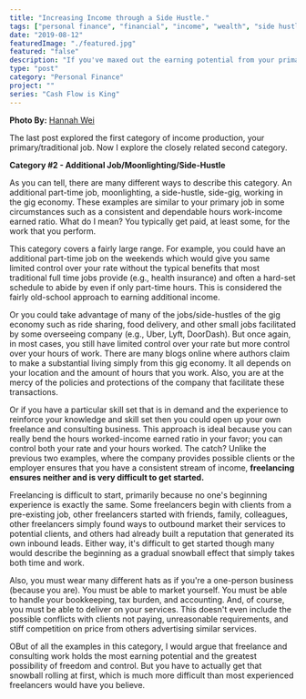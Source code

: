 ```yaml
---
title: "Increasing Income through a Side Hustle."
tags: ["personal finance", "financial", "income", "wealth", "side hustle", "freelancing", "freelance"]
date: "2019-08-12"
featuredImage: "./featured.jpg"
featured: "false"
description: "If you've maxed out the earning potential from your primary job and you're looking for opportunities to create more income during your hours outside of work; there are many different options in this second category which I will briefly explore."
type: "post"
category: "Personal Finance"
project: ""
series: "Cash Flow is King"
---
```

**Photo By:** [Hannah Wei](https://unsplash.com/@herlifeinpixels)

The last post explored the first category of income production, your primary/traditional job. Now I explore the closely related second category.

**Category #2 - Additional Job/Moonlighting/Side-Hustle**

As you can tell, there are many different ways to describe this category. An additional part-time job, moonlighting, a side-hustle, side-gig, working in the gig economy. These examples are similar to your primary job in some circumstances such as a consistent and dependable hours work-income earned ratio. What do I mean? You typically get paid, at least some, for the work that you perform. 

This category covers a fairly large range. For example, you could have an additional part-time job on the weekends which would give you same limited control over your rate without the typical benefits that most traditional full time jobs provide (e.g., health insurance) and often a hard-set schedule to abide by even if only part-time hours. This is considered the fairly old-school approach to earning additional income.

Or you could take advantage of many of the jobs/side-hustles of the gig economy such as ride sharing, food delivery, and other small jobs facilitated by some overseeing company (e.g., Uber, Lyft, DoorDash). But once again, in most cases, you still have limited control over your rate but more control over your hours of work. There are many blogs online where authors claim to make a substantial living simply from this gig economy. It all depends on your location and the amount of hours that you work. Also, you are at the mercy of the policies and protections of the company that facilitate these transactions.

Or if you have a particular skill set that is in demand and the experience to reinforce your knowledge and skill set then you could open up your own freelance and consulting business. This approach is ideal because you can really bend the hours worked-income earned ratio in your favor; you can control both your rate and your hours worked. The catch? Unlike the previous two examples, where the company provides possible clients or the employer ensures that you have a consistent stream of income, **freelancing ensures neither and is very difficult to get started.**

Freelancing is difficult to start, primarily because no one's beginning experience is exactly the same. Some freelancers begin with clients from a pre-existing job, other freelancers started with friends, family, colleagues, other freelancers simply found ways to outbound market their services to potential clients, and others had already built a reputation that generated its own inbound leads. Either way, it's difficult to get started though many would describe the beginning as a gradual snowball effect that simply takes both time and work.

Also, you must wear many different hats as if you're a one-person business (because you are). You must be able to market yourself. You must be able to handle your bookkeeping, tax burden, and accounting. And, of course, you must be able to deliver on your services. This doesn't even include the possible conflicts with clients not paying, unreasonable requirements, and stiff competition on price from others advertising similar services.

OBut of all the examples in this category, I would argue that freelance and consulting work holds the most earning potential and the greatest possibility of freedom and control. But you have to actually get that snowball rolling at first, which is much more difficult than most experienced freelancers would have you believe.